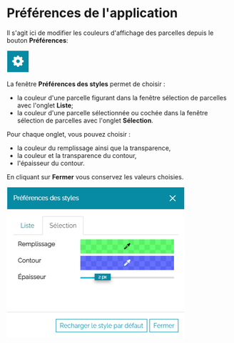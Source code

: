 # Préférences de l'application


Il s'agit ici de modifier les couleurs d'affichage des parcelles depuis le bouton **Préférences**:


![image](./images/preferences1.png)

La fenêtre **Préférences des styles** permet de choisir :

- la couleur d'une parcelle figurant dans la fenêtre sélection de parcelles avec l'onglet **Liste**;
- la couleur d'une parcelle sélectionnée ou cochée dans la fenêtre sélection de parcelles avec l'onglet **Sélection**.

Pour chaque onglet, vous pouvez choisir  :

- la couleur du remplissage ainsi que la transparence,
- la couleur et la transparence du contour,
- l'épaisseur du contour.

En cliquant sur **Fermer** vous conservez les valeurs choisies.

![image](./images/preferences2.png) 



